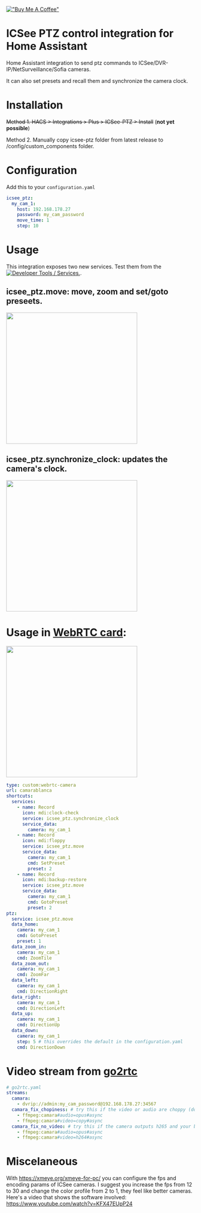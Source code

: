 [!["Buy Me A Coffee"](https://www.buymeacoffee.com/assets/img/custom_images/orange_img.png)](https://www.buymeacoffee.com/dbuezas)

# ICSee PTZ control integration for Home Assistant

Home Assistant integration to send ptz commands to ICSee/DVR-IP/NetSurveillance/Sofia cameras.

It can also set presets and recall them and synchronize the camera clock.

# Installation

~~Method 1. HACS > Integrations > Plus > ICSee-PTZ > Install~~ (**not yet possible**)

Method 2. Manually copy icsee-ptz folder from latest release to /config/custom_components folder.

# Configuration

Add this to your `configuration.yaml`

```yaml
icsee_ptz:
  my_cam_1:
    host: 192.168.178.27
    password: my_cam_password
    move_time: 1
    step: 10
```

# Usage

This integration exposes two new services. Test them from the [![Developer Tools / Services.](https://my.home-assistant.io/badges/developer_services.svg)](https://my.home-assistant.io/redirect/developer_services/).

## icsee_ptz.move: move, zoom and set/goto preseets.

<img src="https://github.com/dbuezas/icsee-ptz/assets/777196/14ec2cb6-ef39-4249-aa63-e7044a2d6221"  width="350">

## icsee_ptz.synchronize_clock: updates the camera's clock.

<img src="https://github.com/dbuezas/icsee-ptz/assets/777196/ec114a00-8b78-4a3c-82cb-27807266be49"  width="350">

# Usage in [WebRTC card](https://github.com/AlexxIT/WebRTC):

<img src="https://github.com/dbuezas/icsee-ptz/assets/777196/36674140-11bf-438c-ba68-159a9d422158"  width="350">

```yaml
type: custom:webrtc-camera
url: camarablanca
shortcuts:
  services:
    - name: Record
      icon: mdi:clock-check
      service: icsee_ptz.synchronize_clock
      service_data:
        camera: my_cam_1
    - name: Record
      icon: mdi:floppy
      service: icsee_ptz.move
      service_data:
        camera: my_cam_1
        cmd: SetPreset
        preset: 2
    - name: Record
      icon: mdi:backup-restore
      service: icsee_ptz.move
      service_data:
        camera: my_cam_1
        cmd: GotoPreset
        preset: 2
ptz:
  service: icsee_ptz.move
  data_home:
    camera: my_cam_1
    cmd: GotoPreset
    preset: 1
  data_zoom_in:
    camera: my_cam_1
    cmd: ZoomTile
  data_zoom_out:
    camera: my_cam_1
    cmd: ZoomFar
  data_left:
    camera: my_cam_1
    cmd: DirectionRight
  data_right:
    camera: my_cam_1
    cmd: DirectionLeft
  data_up:
    camera: my_cam_1
    cmd: DirectionUp
  data_down:
    camera: my_cam_1
    step: 5 # this overrides the default in the configuration.yaml
    cmd: DirectionDown
```

# Video stream from [go2rtc](https://github.com/AlexxIT/go2rtc)

```yaml
# go2rtc.yaml
streams:
  camara:
    - dvrip://admin:my_cam_password@192.168.178.27:34567
  camara_fix_chopiness: # try this if the video or audio are choppy (don't remove the one above)
    - ffmpeg:camara#audio=opus#async
    - ffmpeg:camara#video=copy#async
  camara_fix_no_video: # try this if the camera outputs h265 and your browser doesn't show video
    - ffmpeg:camara#audio=opus#async
    - ffmpeg:camara#video=h264#async
```

# Miscelaneous

With https://xmeye.org/xmeye-for-pc/ you can configure the fps and encoding params of ICSee cameras. I suggest you increase the fps from 12 to 30 and change the color profile from 2 to 1, they feel like better cameras.
Here's a video that shows the software involved: https://www.youtube.com/watch?v=KFX47EUpP24
